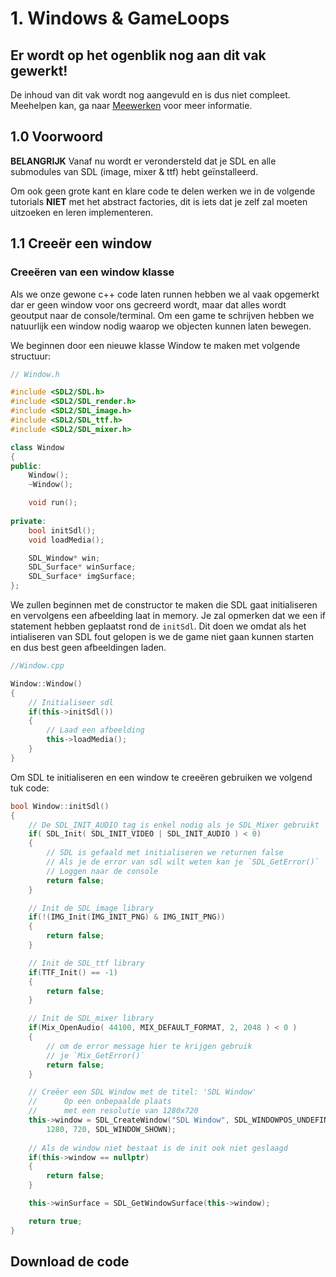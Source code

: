 # 1. Windows & GameLoops

## Er wordt op het ogenblik nog aan dit vak gewerkt!
De inhoud van dit vak wordt nog aangevuld en is dus niet compleet.  
Meehelpen kan, ga naar [Meewerken](/meewerken) voor meer informatie.

## 1.0 Voorwoord
**<i class="fas fa-exclamation-triangle"></i> BELANGRIJK**
Vanaf nu wordt er verondersteld dat je SDL en alle submodules van SDL (image, mixer & ttf) hebt geïnstalleerd.

Om ook geen grote kant en klare code te delen werken we in de volgende tutorials **NIET** met het abstract factories, dit is iets dat je zelf zal moeten uitzoeken en leren implementeren.

## 1.1 Creeër een window
### Creeëren van een window klasse
Als we onze gewone c++ code laten runnen hebben we al vaak opgemerkt dar er geen window voor ons gecreerd wordt, maar dat alles wordt geoutput naar de console/terminal. Om een game te schrijven hebben we natuurlijk een window nodig waarop we objecten kunnen laten bewegen.

We beginnen door een nieuwe klasse Window te maken met volgende structuur:

```cpp
// Window.h

#include <SDL2/SDL.h>
#include <SDL2/SDL_render.h>
#include <SDL2/SDL_image.h>
#include <SDL2/SDL_ttf.h>
#include <SDL2/SDL_mixer.h>

class Window
{
public:
    Window();
    ~Window();

    void run();
    
private:
    bool initSdl();
    void loadMedia();

    SDL_Window* win;
    SDL_Surface* winSurface;
    SDL_Surface* imgSurface;
};
```

We zullen beginnen met de constructor te maken die SDL gaat initialiseren en vervolgens een afbeelding laat in memory. Je zal opmerken dat we een if statement hebben geplaatst rond de `initSdl`. Dit doen we omdat als het intialiseren van SDL fout gelopen is we de game niet gaan kunnen starten en dus best geen afbeeldingen laden.

```cpp
//Window.cpp

Window::Window()
{
    // Initialiseer sdl
    if(this->initSdl())
    {
        // Laad een afbeelding
        this->loadMedia();
    }
}
```

Om SDL te initialiseren en een window te creeëren gebruiken we volgend tuk code:
```cpp
bool Window::initSdl()
{
    // De SDL_INIT_AUDIO tag is enkel nodig als je SDL_Mixer gebruikt
    if( SDL_Init( SDL_INIT_VIDEO | SDL_INIT_AUDIO ) < 0)
    {
        // SDL is gefaald met initialiseren we returnen false
        // Als je de error van sdl wilt weten kan je `SDL_GetError()`
        // Loggen naar de console
        return false;
    }

    // Init de SDL_image library
    if(!(IMG_Init(IMG_INIT_PNG) & IMG_INIT_PNG))
    {
        return false;
    }

    // Init de SDL_ttf library
    if(TTF_Init() == -1)
    {
        return false;
    }

    // Init de SDL_mixer library
    if(Mix_OpenAudio( 44100, MIX_DEFAULT_FORMAT, 2, 2048 ) < 0 )
    {
        // om de error message hier te krijgen gebruik
        // je `Mix_GetError()`
        return false;
    }

    // Creëer een SDL Window met de titel: 'SDL Window'
    //      Op een onbepaalde plaats
    //      met een resolutie van 1280x720
    this->window = SDL_CreateWindow("SDL Window", SDL_WINDOWPOS_UNDEFINED, SDL_WINDOWPOS_UNDEFINED, 
        1280, 720, SDL_WINDOW_SHOWN);
    
    // Als de window niet bestaat is de init ook niet geslaagd
    if(this->window == nullptr)
    {
        return false;
    }

    this->winSurface = SDL_GetWindowSurface(this->window);

    return true;
}
```


## Download de code
